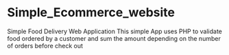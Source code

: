 # Simple_Ecommerce_website
Simple Food Delivery Web Application
This simple App uses PHP to validate food ordered by a customer and sum the amount depending on the number of orders before check out
